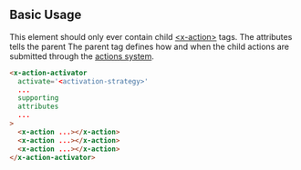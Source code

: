 ## Basic Usage

This element should only ever contain child [\<x-action\>](/components/x-action) tags. The attributes tells the parent The parent tag defines how and when the child actions are submitted through the [actions system](/actions).

```html
<x-action-activator
  activate='<activation-strategy>'
  ...
  supporting
  attributes
  ...
>
  <x-action ...></x-action>
  <x-action ...></x-action>
  <x-action ...></x-action>
</x-action-activator>
```
